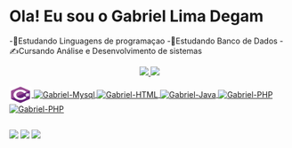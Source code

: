 # Ola! Eu sou o Gabriel Lima Degam  

-📖Estudando Linguagens de programaçao 
-📖Estudando Banco de Dados 
-✍Cursando Análise e Desenvolvimento de sistemas 

<div align="center">
  <a href="https://github.com/Gabriel Lima Degam">
  <img height="180em" src="https://github-readme-stats.vercel.app/api?username=Gabriel-LD&show_icons=true&theme=dracula&include_all_commits=true&count_private=true"/>
  <img height="180em" src="https://github-readme-stats.vercel.app/api/top-langs/?username=Gabriel-LD&layout=compact&langs_count=7&theme=dracula"/>
</div>

  <div style="display: inline_block"><br>
  <img align="center" alt="Gabriel-Csharp" height="30" width="40" src="https://raw.githubusercontent.com/devicons/devicon/master/icons/csharp/csharp-original.svg">
  <img align="center" alt="Gabriel-Mysql" height="30" width="40" src="https://cdn.jsdelivr.net/gh/devicons/devicon/icons/mysql/mysql-original.svg" />
  <img align="center" alt="Gabriel-HTML" height="30" width="40" src="https://cdn.jsdelivr.net/gh/devicons/devicon/icons/html5/html5-original.svg" />
  <img align="center" alt="Gabriel-Java" height="30" width="40" src="https://cdn.jsdelivr.net/gh/devicons/devicon/icons/java/java-original.svg" />      
  <img align="center" alt="Gabriel-PHP" height="30" width="40" src="https://cdn.jsdelivr.net/gh/devicons/devicon/icons/php/php-original.svg" />  
  <img align="center" alt="Gabriel-PHP" height="30" width="40"  src="https://cdn.jsdelivr.net/gh/devicons/devicon/icons/dart/dart-original.svg" /> 
     
</div>
  
  ##
  
  <div> 
 
  <a href="https://instagram.com/gabrielldegam" target="_blank"><img src="https://img.shields.io/badge/-Instagram-%23E4405F?style=for-the-badge&logo=instagram&logoColor=white" target="_blank"></a>
  <a href = "mailto:gabrieldegam@outlook.com"><img src="https://img.shields.io/badge/Microsoft_Outlook-0078D4?style=for-the-badge&logo=microsoft-outlook&logoColor=white"></a>
  <a href="https://www.linkedin.com/in/gabriel-lima-degam-65952a21b" target="_blank"><img src="https://img.shields.io/badge/-LinkedIn-%230077B5?style=for-the-badge&logo=linkedin&logoColor=white" target="_blank"></a> 
 
 
</div>
